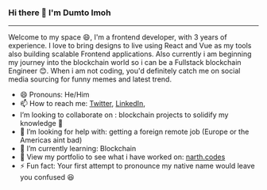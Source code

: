 ### Hi there 👋 I'm Dumto Imoh

---
Welcome to my space 😄, I'm a frontend developer, with 3 years of experience. I love to bring designs to live using React and Vue as my tools also building scalable Frontend applications. Also currently i am beginning my journey into the blockchain world so i can be a Fullstack blockchain Engineer 😊. When i am not coding, you'd definitely catch me on social media sourcing for funny memes and latest trend.


- 😄 Pronouns: He/Him
- 📫 How to reach me: [Twitter](https://twitter.com/narthcodes), [LinkedIn](https://www.linkedin.com/in/dumto-imoh/), 
-  I’m looking to collaborate on : blockchain projects to solidify my knowledge 🤩
- 🤔 I’m looking for help with: getting a foreign remote job (Europe or the Americas aint bad)
- 🌱 I’m currently learning: Blockchain
- 🔭 View my portfolio to see what i have worked on: [narth.codes](https://www.narth.codes/projects)
- ⚡ Fun fact: Your first attempt to pronounce my native name would leave you confused 😆
<!--
**narthkings/narthkings** is a ✨ _special_ ✨ repository because its `README.md` (this file) appears on your GitHub profile.

Here are some ideas to get you started:

- 🔭 I’m currently working on ...
- 🌱 I’m currently learning ...
- 👯 I’m looking to collaborate on ...
- 🤔 I’m looking for help with ...
- 💬 Ask me about ...
- 📫 How to reach me: ...
- 😄 Pronouns: ...
- ⚡ Fun fact: ...
-->
